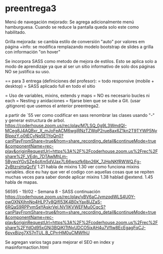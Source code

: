 # preentrega3
 Menú de navegación mejorado: Se agrega adicionalmente menú hamburguesa. Cuando se reduce la pantalla queda solo este como habilitado.

Grilla mejorada: se cambia estilo de conversión "auto" por valores em
página +info: se modifica remplazando modelo bootstrap de slides a grilla con información "on hover"
 

Se incorpora SASS como metodo de mejora de estilos. Esto se aplica solo a modo de aprendizaje ya que al ser un sitio informativo de solo dos páginas NO se justifica su uso. 

== para 3 entrega (definiciones del profesor):
= todo responsive (mobile + desktop)
= SASS aplicado full en todo el sitio

= Uso de variables, mixins, extends y maps
= NO es necesario bucles ni each
= Nesting y anidaciones
= fijarse bien que se sube a Git. (usar .gitignore) que usemos el anterior preentrega2.



a partir de ´55 ver como codificar en sass
renombrar las clases usando "-" y generar estructura de arbol. 
https://coderhouse.zoom.us/rec/play/M7LSQ_0g9L3WmdQI-MCeg8J4AQBxr_X_mJoFeACM6wgiRNzTZWqP2rue8ax6Z1kn2T9TYWP5NyBlppzY.o0tECyNq5E1YqQn0?canPlayFromShare=true&from=share_recording_detail&continueMode=true&componentName=rec-play&originRequestUrl=https%3A%2F%2Fcoderhouse.zoom.us%2Frec%2Fshare%2F_VEdn_7DTAwMhLm-5BywsYGvSZe4oXm5dVJax7L66wqzfk6bn26K_7JHpNKfRWWQ.Fg-2yBtzrsHqQcfV
1.21 habla de mixins
1.30 ver como funciona mixins variables. dice eu hay que ver el codigo con aquellas cosas que se repiten muchas veces para saber donde aplicar mixins
1.38 hablad @extend. 
1.45 habla de mapas. 

56595 - 19/02 - Semana 8 - SASS continuación
https://coderhouse.zoom.us/rec/play/yBV6aCJvmzqdWLS4U0Y-owOXNXjhnNo4HLP7v8QlfI53K4B0xYax8lJZaS-6RQaS9RPPvmSeYAskrVel.NV1lKVWEFMu0CqcS?canPlayFromShare=true&from=share_recording_detail&continueMode=true&componentName=rec-play&originRequestUrl=https%3A%2F%2Fcoderhouse.zoom.us%2Frec%2Fshare%2FYdOd95xGNj3BQjKlTtNyUDCO5ixAH4u7VfIw8EcEgagFqCJ-6pvxBizg7X57nTUL.B_CPrrHM0uCMWfhU



Se agregan varios tags para mejorar el SEO en index y masinformaction.html

 
